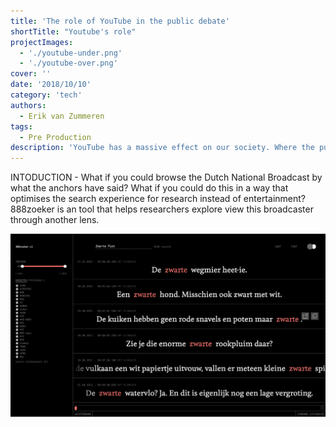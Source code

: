 ```yaml
---
title: 'The role of YouTube in the public debate'
shortTitle: "Youtube's role"
projectImages:
  - './youtube-under.png'
  - './youtube-over.png'
cover: ''
date: '2018/10/10'
category: 'tech'
authors:
  - Erik van Zummeren
tags:
  - Pre Production
description: 'YouTube has a massive effect on our society. Where the public debate was previously held in local venues, in recent times these have more and more shifted towards closed environment such as YouTube. This project aims to make the public debate truly public again by making its content searchable.'
---
```


INTODUCTION - What if you could browse the Dutch National Broadcast by what the anchors have said? What if you could do this in a way that optimises the search experience for research instead of entertainment? 888zoeker is an tool that helps researchers explore view this broadcaster through another lens. 

![alt text](./888zoeker.png)

